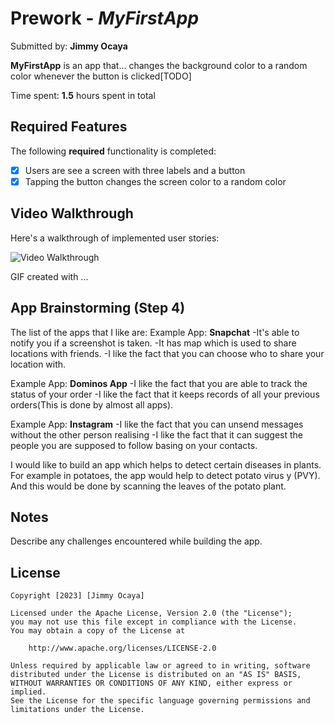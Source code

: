 # Prework - *MyFirstApp*

Submitted by: **Jimmy Ocaya**

**MyFirstApp** is an app that... changes the background color to a random color whenever the button is clicked[TODO] 

Time spent: **1.5** hours spent in total

## Required Features

The following **required** functionality is completed:

- [X] Users are see a screen with three labels and a button
- [X] Tapping the button changes the screen color to a random color
 
## Video Walkthrough

Here's a walkthrough of implemented user stories:

<img src='![](http://i.imgur.com/myfirstapp.gif.gif)' title='Video Walkthrough' width='' alt='Video Walkthrough' />

<!-- Replace this with whatever GIF tool you used! -->
GIF created with ...  
<!-- Recommended tools:
[Kap](https://getkap.co/) for macOS
[ScreenToGif](https://www.screentogif.com/) for Windows
[peek](https://github.com/phw/peek) for Linux. -->

## App Brainstorming (Step 4)
The list of the apps that I like are:
Example App: **Snapchat**
-It's able to notify you if a screenshot is taken.
-It has map which is used to share locations with friends.
-I like the fact that you can choose who to share your location with.

Example App: **Dominos App**
-I like the fact that you are able to track the status of your order 
-I like the fact that it keeps records of all your previous orders(This is done by almost all apps).

Example App: **Instagram**
-I like the fact that you can unsend messages without the other person realising
-I like the fact that it can suggest the people you are supposed to follow basing on your contacts.

I would like to build an app which helps to detect certain diseases in plants. For example in potatoes, the app would help to detect potato virus y (PVY). And this would be done by scanning the leaves of the potato plant.


## Notes

Describe any challenges encountered while building the app.

## License

    Copyright [2023] [Jimmy Ocaya]

    Licensed under the Apache License, Version 2.0 (the "License");
    you may not use this file except in compliance with the License.
    You may obtain a copy of the License at

        http://www.apache.org/licenses/LICENSE-2.0

    Unless required by applicable law or agreed to in writing, software
    distributed under the License is distributed on an "AS IS" BASIS,
    WITHOUT WARRANTIES OR CONDITIONS OF ANY KIND, either express or implied.
    See the License for the specific language governing permissions and
    limitations under the License.

